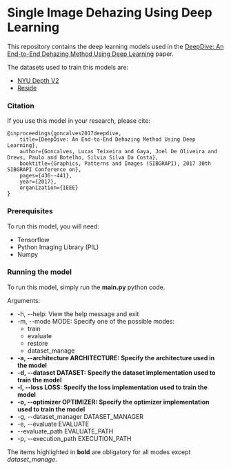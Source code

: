 # Single Image Dehazing Using Deep Learning

This repository contains the deep learning models used in the [DeepDive: An End-to-End Dehazing Method Using Deep Learning](https://ieeexplore.ieee.org/abstract/document/8097344/) paper.

The datasets used to train this models are:

* [NYU Depth V2](https://cs.nyu.edu/~silberman/datasets/nyu_depth_v2.html)
* [Reside](https://sites.google.com/view/reside-dehaze-datasets/reside-v0)

### Citation

If you use this model in your research, please cite:

    @inproceedings{goncalves2017deepdive,
        title={DeepDive: An End-to-End Dehazing Method Using Deep Learning},
        author={Goncalves, Lucas Teixeira and Gaya, Joel De Oliveira and Drews, Paulo and Botelho, Silvia Silva Da Costa},
        booktitle={Graphics, Patterns and Images (SIBGRAPI), 2017 30th SIBGRAPI Conference on},
        pages={436--441},
        year={2017},
        organization={IEEE}
    }

### Prerequisites

To run this model, you will need:

* Tensorflow
* Python Imaging Library (PIL)
* Numpy


### Running the model

To run this model, simply run the **main.py** python code.

Arguments:

* -h, --help: View the help message and exit
* -m, --mode MODE: Specify one of the possible modes:
    * train
    * evaluate
    * restore
    * dataset_manage
* **-a, --architecture ARCHITECTURE: Specify the architecture used in the model**
* **-d, --dataset DATASET: Specify the dataset implementation used to train the model**
* **-l, --loss LOSS: Specify the loss implementation used to train the model**
* **-o, --optimizer OPTIMIZER: Specify the optimizer implementation used to train the model**
* -g, --dataset_manager DATASET_MANAGER
* -e, --evaluate EVALUATE
* --evaluate_path EVALUATE_PATH
* -p, --execution_path EXECUTION_PATH

The items highlighted in **bold** are obligatory for all modes except *dataset_manage*.